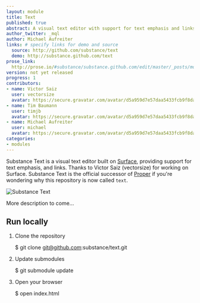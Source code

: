 ```yaml
---
layout: module
title: Text
published: true
abstract: A visual text editor with support for text emphasis and links.
author_twitter: _mql
author: Michael Aufreiter
links: # specify links for demo and source
  source: http://github.com/substance/text
  demo: http://substance.github.com/text
prose_link:
  http://prose.io/#substance/substance.github.com/edit/master/_posts/modules/0100-01-03-text.md
version: not yet released
progress: 1
contributors:
- name: Victor Saiz
  user: vectorsize
  avatar: https://secure.gravatar.com/avatar/d5a959d7e57daa5433fcb9f8da40be4b?d=https://a248.e.akamai.net/assets.github.com%2Fimages%2Fgravatars%2Fgravatar-140.png
- name: Tim Baumann
  user: timjb
  avatar: https://secure.gravatar.com/avatar/d5a959d7e57daa5433fcb9f8da40be4b?d=https://a248.e.akamai.net/assets.github.com%2Fimages%2Fgravatars%2Fgravatar-140.png
- name: Michael Aufreiter
  user: michael
  avatar: https://secure.gravatar.com/avatar/d5a959d7e57daa5433fcb9f8da40be4b?d=https://a248.e.akamai.net/assets.github.com%2Fimages%2Fgravatars%2Fgravatar-140.png
categories:
- modules
---
```



Substance Text is a visual text editor built on [Surface](http://github.com/substance/surface), providing support for text emphasis, and links. Thanks to Victor Saiz (vectorsize) for working on Surface. Substance Text is the official successor of [Proper](http://github.com/michael/proper) if you're wondering why this repository is now called `text`.

![Substance Text](http://substance.github.com/text/assets/text.png)

More description to come...

## Run locally

1. Clone the repository

   
    $ git clone git@github.com:substance/text.git
   

2. Update submodules
   
   
    $ git submodule update
   

3. Open your browser
   
   
    $ open index.html